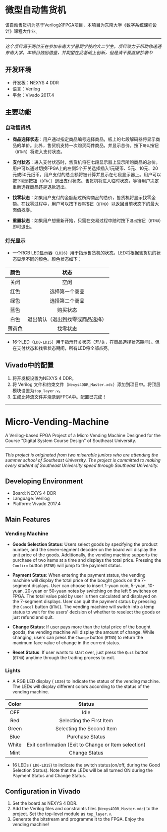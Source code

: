 # 微型自动售货机

该自动售货机为基于Verilog的FPGA项目，本项目为东南大学《数字系统课程设计》课程大作业。

---

_这个项目源于两位正在参加东南大学暑期学校的大二学生。项目致力于帮助你速通东南大学，本项目鼓励借鉴，并期望在此基础上创新，但是请不要直接抄袭:D_

## 开发环境

- 开发板：NEXYS 4 DDR
- 语言：Verilog
- 平台：Vivado 2017.4

## 主要功能

### 自动售货机

- **商品选择状态**：用户通过指定商品编号选择商品，板上的七段解码器将显示商品的单价。此外，售货机支持一次购买两件商品，并显示总价。按下`确认`按钮（`BTNR`）将进入支付状态。
- **支付状态**：进入支付状态时，售货机将在七段显示器上显示所购商品的总价。用户可以通过切换FPGA上的左侧5个开关选择插入1元硬币、5元、10元、20元或50元纸币。用户支付的总金额将被计算并显示在七段显示器上。用户可以按下`取消`按钮（`BTNC`）退出支付状态。售货机将进入临时状态，等待用户决定重新选择商品还是退款退出。
- **找零状态**：如果用户支付的金额超过所购商品的总价，售货机将显示找零金额。在找零过程中，用户可以按下`找零`按钮（`BTND`）以返回当前状态下的最大面值找零。

- **重置状态**：如果用户想重新开始，只需在交易过程中随时按下`退出`按钮（`BTNU`）即可退出。

### 灯光显示

- 一个RGB LED显示器（`LD26`）用于指示售货机的状态。LED将根据售货机的状态显示不同的颜色。颜色状态如下：

| 颜色 | 状态 |
|:-------:|:--------:|
| 关闭 | 空闲 |
| 红色 | 选择第一个商品 |
| 绿色 | 选择第二个商品 |
| 蓝色 | 购买状态 |
| 白色 | 退出确认（退出到找零或商品选择）|
| 薄荷色 | 找零状态 |

- 16个LED（`LD0-LD15`）用于指示开关状态（开/关，在商品选择状态期间）。但在支付状态和找零状态期间，所有LED将全部点亮。

## Vivado中的配置

1. 将开发板设置为NEXYS 4 DDR。
2. 将 Verilog 文件和约束文件（`Nexys4DDR_Master.xdc`）添加到项目中。将顶层模块设置为`top_layer.v`。
3. 生成比特流文件并烧录到FPGA中。配置已完成！
---
# Micro-Vending-Machine

A Verilog-based FPGA Project of a Micro Vending Machine Designed for the Course "Digital System Course Design" of Southeast University.

---

_This project is originated from two miserable juniors who are attending the summer school of Southeast University. The project is committed to making every student of Southeast University speed through Southeast University._

## Developing Environment

- Board: NEXYS 4 DDR
- Language: Verilog
- Platform: Vivado 2017.4

## Main Features

### Vending Machine

- **Goods Selection Status**: Users select goods by specifying the product number, and the seven-segment decoder on the board will display the unit price of the goods. Additionally, the vending machine supports the purchase of two items at a time and displays the total price. Pressing the `Confirm` button (`BTNR`) will jump to the payment status.
- **Payment Status**: When entering the payment status, the vending machine will display the total price of the bought goods on the 7-segment displays. User can choose to insert 1-yuan coin, 5-yuan, 10-yuan, 20-yuan or 50-yuan notes by switching on the left 5 switches on FPGA. The total value paid by user is then calculated and displayed on the 7-segment displays. User can quit the payment status by pressing the `Cancel` button (`BTNC`). The vending machine will switch into a temp status to wait for the users' decision of whether to reselect the goods or just refund and quit.
- **Change Status**: If user pays more than the total price of the bought goods, the vending machine will display the amount of change. While changing, users can press the `Change` button (`BTND`) to return the maximum face value of change in the current status.

- **Reset Status**: If user wants to start over, just press the `Quit` button (`BTNU`) anytime through the trading process to exit.

### Lights

- A RGB LED display ( `LD26`) to indicate the status of the vending machine. The LEDs will display different colors according to the status of the vending machine.


| Color | Status |
|:-------:|:--------:|
| OFF | Idle |
| Red | Selecting the First Item|
| Green | Selecting the Second Item|
| Blue | Purchase Status|
| White | Exit confirmation (Exit to Change or Item selection)|
| Mint | Change Status|


- 16 LEDs ( `LD0-LD15`) to indicate the switch status(on/off, during the Good Selection Status). Note that the LEDs will be all turned ON during the Payment Status and Change Status.

## Configuration in Vivado

1. Set the board as NEXYS 4 DDR.
2. Add the Verilog files and constraints files (`Nexys4DDR_Master.xdc`) to the project. Set the top-level module as `top_layer.v`.
3. Generate the bitstream and programme it to the FPGA. Enjoy the vending machine!
